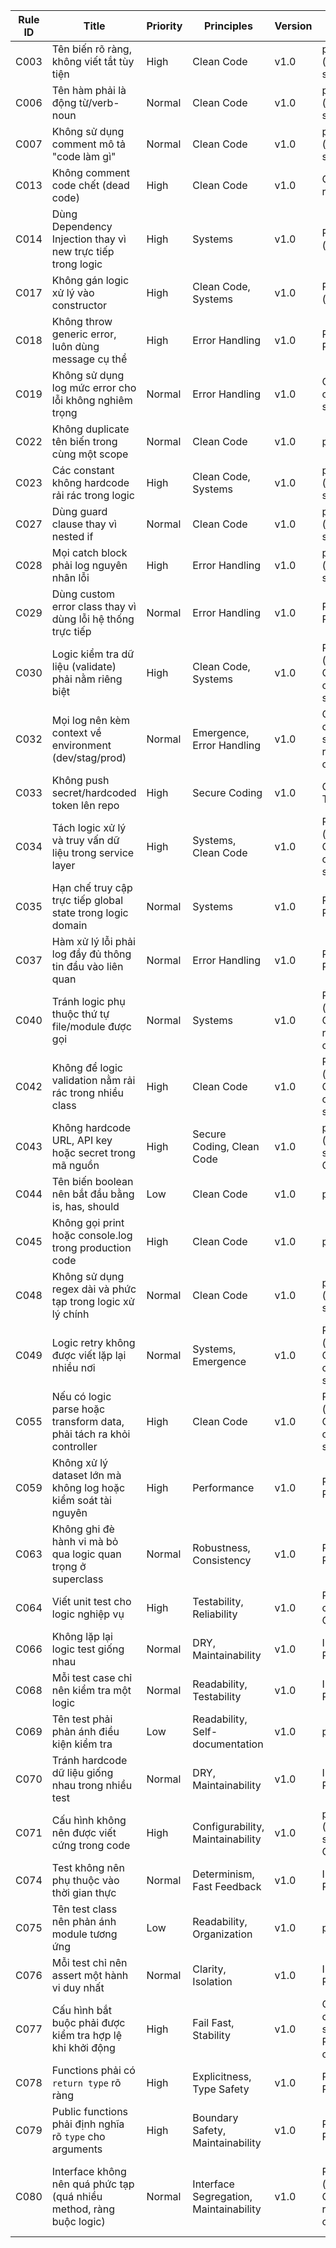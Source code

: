 | Rule ID | Title                                                                | Priority | Principles                       | Version | Tool phù hợp nhất                           | Tool capability                        |                                                                                                                     |
| ------- | -------------------------------------------------------------------- | -------- | -------------------------------- | ------- | ------------------------------------------- | -------------------------------------- | ------------------------------------------------------------------------------------------------------------------- |
| C003    | Tên biến rõ ràng, không viết tắt tùy tiện                            | High     | Clean Code                       | v1.0    | phpcs (custom sniff)                        | Naming convention                      |                                                                                                                     |
| C006    | Tên hàm phải là động từ/verb-noun                                    | Normal   | Clean Code                       | v1.0    | phpcs (custom sniff)                        | Naming convention                      |                                                                                                                     |
| C007    | Không sử dụng comment mô tả "code làm gì"                            | Normal   | Clean Code                       | v1.0    | phpcs (custom sniff)                        | Comment analysis                       |                                                                                                                     |
| C013    | Không comment code chết (dead code)                                  | High     | Clean Code                       | v1.0    | Code review                                 | Manual inspection                      |                                                                                                                     |
| C014    | Dùng Dependency Injection thay vì new trực tiếp trong logic          | High     | Systems                          | v1.0    | PHPStan (arch rules)                        | Architectural violation check          |                                                                                                                     |
| C017    | Không gán logic xử lý vào constructor                                | High     | Clean Code, Systems              | v1.0    | PHPStan (arch rules)                        | Architectural violation check          |                                                                                                                     |
| C018    | Không throw generic error, luôn dùng message cụ thể                  | High     | Error Handling                   | v1.0    | PHPStan, Psalm                              | Type check, flow analysis              |                                                                                                                     |
| C019    | Không sử dụng log mức error cho lỗi không nghiêm trọng               | Normal   | Error Handling                   | v1.0    | CI/CD custom script                         | Log level analysis                     |                                                                                                                     |
| C022    | Không duplicate tên biến trong cùng một scope                        | Normal   | Clean Code                       | v1.0    | phpcs                                       | Variable naming                        |                                                                                                                     |
| C023    | Các constant không hardcode rải rác trong logic                      | High     | Clean Code, Systems              | v1.0    | phpcs (custom sniff)                        | Constant usage analysis                |                                                                                                                     |
| C027    | Dùng guard clause thay vì nested if                                  | Normal   | Clean Code                       | v1.0    | phpcs (custom sniff)                        | Control structure analysis             |                                                                                                                     |
| C028    | Mọi catch block phải log nguyên nhân lỗi                             | High     | Error Handling                   | v1.0    | phpcs (custom sniff)                        | Catch block analysis                   |                                                                                                                     |
| C029    | Dùng custom error class thay vì dùng lỗi hệ thống trực tiếp          | Normal   | Error Handling                   | v1.0    | PHPStan, Psalm                              | Type check, flow analysis              |                                                                                                                     |
| C030    | Logic kiểm tra dữ liệu (validate) phải nằm riêng biệt                | High     | Clean Code, Systems              | v1.0    | PHPStan (arch rules), CI/CD custom script   | Architectural violation check          |                                                                                                                     |
| C032    | Mọi log nên kèm context về environment (dev/stag/prod)               | Normal   | Emergence, Error Handling        | v1.0    | CI/CD custom script, Code review checklist  | Business rule check                    |                                                                                                                     |
| C033    | Không push secret/hardcoded token lên repo                           | High     | Secure Coding                    | v1.0    | GitGuardian, TruffleHog                     | Secret/token scan                      |                                                                                                                     |
| C034    | Tách logic xử lý và truy vấn dữ liệu trong service layer             | High     | Systems, Clean Code              | v1.0    | PHPStan (arch rules), CI/CD custom script   | Architectural violation check          |                                                                                                                     |
| C035    | Hạn chế truy cập trực tiếp global state trong logic domain           | Normal   | Systems                          | v1.0    | PHPStan, Psalm                              | Type check, flow analysis              |                                                                                                                     |
| C037    | Hàm xử lý lỗi phải log đầy đủ thông tin đầu vào liên quan            | Normal   | Error Handling                   | v1.0    | PHPStan, Psalm                              | Flow and usage analysis                |                                                                                                                     |
| C040    | Tránh logic phụ thuộc thứ tự file/module được gọi                    | Normal   | Systems                          | v1.0    | PHPStan (arch rules), Code review checklist | Architectural dependency check         |                                                                                                                     |
| C042    | Không để logic validation nằm rải rác trong nhiều class              | High     | Clean Code                       | v1.0    | PHPStan (arch rules), CI/CD custom script   | Architectural violation check          |                                                                                                                     |
| C043    | Không hardcode URL, API key hoặc secret trong mã nguồn               | High     | Secure Coding, Clean Code        | v1.0    | phpcs (custom sniff), GitGuardian           | Banned string pattern + Secret scanner |                                                                                                                     |
| C044    | Tên biến boolean nên bắt đầu bằng is, has, should                    | Low      | Clean Code                       | v1.0    | phpcs                                       | Naming convention                      |                                                                                                                     |
| C045    | Không gọi print hoặc console.log trong production code               | High     | Clean Code                       | v1.0    | phpcs                                       | Banned functions                       |                                                                                                                     |
| C048    | Không sử dụng regex dài và phức tạp trong logic xử lý chính          | Normal   | Clean Code                       | v1.0    | phpcs (custom sniff)                        | Regex complexity analysis              |                                                                                                                     |
| C049    | Logic retry không được viết lặp lại nhiều nơi                        | Normal   | Systems, Emergence               | v1.0    | PHPStan (arch rules), CI/CD custom script   | Architectural violation check          |                                                                                                                     |
| C055    | Nếu có logic parse hoặc transform data, phải tách ra khỏi controller | High     | Clean Code                       | v1.0    | PHPStan (arch rules), CI/CD custom script   | Architectural violation check          |                                                                                                                     |
| C059    | Không xử lý dataset lớn mà không log hoặc kiểm soát tài nguyên       | High     | Performance                      | v1.0    | PHPStan, Psalm                              | Usage/resource flow check              |                                                                                                                     |
| C063    | Không ghi đè hành vi mà bỏ qua logic quan trọng ở superclass         | Normal   | Robustness, Consistency          | v1.0    | PHPStan, Psalm                              | Inheritance/static override check      |                                                                                                                     |
| C064    | Viết unit test cho logic nghiệp vụ                                   | High     | Testability, Reliability         | v1.0    | PHPUnit coverage, CI/CD                     | Test coverage                          |                                                                                                                     |
| C066    | Không lặp lại logic test giống nhau                                  | Normal   | DRY, Maintainability             | v1.0    | Infection, Pest plugin                      | Test duplication detection             |                                                                                                                     |
| C068    | Mỗi test case chỉ nên kiểm tra một logic                             | Normal   | Readability, Testability         | v1.0    | Infection, Pest plugin                      | Test isolation/static analysis         |                                                                                                                     |
| C069    | Tên test phải phản ánh điều kiện kiểm tra                            | Low      | Readability, Self-documentation  | v1.0    | phpcs                                       | Naming convention                      |                                                                                                                     |
| C070    | Tránh hardcode dữ liệu giống nhau trong nhiều test                   | Normal   | DRY, Maintainability             | v1.0    | Infection, Pest plugin                      | Test duplication detection             |                                                                                                                     |
| C071    | Cấu hình không nên được viết cứng trong code                         | High     | Configurability, Maintainability | v1.0    | phpcs (custom sniff), GitGuardian           | Hardcoded config pattern               |                                                                                                                     |
| C074    | Test không nên phụ thuộc vào thời gian thực                          | Normal   | Determinism, Fast Feedback       | v1.0    | Infection, Pest plugin                      | Test time dependency detection         |                                                                                                                     |
| C075    | Tên test class nên phản ánh module tương ứng                         | Low      | Readability, Organization        | v1.0    | phpcs                                       | Naming convention                      |                                                                                                                     |
| C076    | Mỗi test chỉ nên assert một hành vi duy nhất                         | Normal   | Clarity, Isolation               | v1.0    | Infection, Pest plugin                      | Test assertion count detection         |                                                                                                                     |
| C077    | Cấu hình bắt buộc phải được kiểm tra hợp lệ khi khởi động            | High     | Fail Fast, Stability             | v1.0    | CI/CD custom script, Runtime check          | Config validation check                |                                                                                                                     |
| C078    | Functions phải có `return type` rõ ràng                              | High     | Explicitness, Type Safety              | v1.0    | PHPStan, Psalm                              | Type check, return analysis            |                                                                                                                     |
| C079    | Public functions phải định nghĩa rõ `type` cho arguments             | High     | Boundary Safety, Maintainability       | v1.0    | PHPStan, Psalm                              | Parameter type check                   |                                                                                                                     |
| C080    | Interface không nên quá phức tạp (quá nhiều method, ràng buộc logic) | Normal   | Interface Segregation, Maintainability | v1.0    | PHPStan (arch rules), Code review checklist | Interface complexity check             | ([PEAR][1], [GitHub][2], [Home][3], [tomasvotruba.com][4], [PEAR][5], [DEV Community][6], [GitHub][7], [GitHub][8]) |

[1]: https://pear.php.net/reference/PHP_CodeSniffer-2.7.1/PHP_CodeSniffer/PHP_CodeSniffer.html?utm_source=chatgpt.com "Docs For Class PHP_CodeSniffer"
[2]: https://github.com/squizlabs/PHP_CodeSniffer/wiki/Customisable-Sniff-Properties?utm_source=chatgpt.com "Customisable Sniff Properties · squizlabs/PHP_CodeSniffer Wiki"
[3]: https://matthewdaly.co.uk/blog/2019/01/13/writing-a-custom-sniff-for-php-codesniffer/?utm_source=chatgpt.com "Writing a custom sniff for PHP CodeSniffer | Matthew Daly"
[4]: https://tomasvotruba.com/blog/2017/07/17/how-to-write-custom-sniff-for-code-sniffer-3?utm_source=chatgpt.com "How to Write Custom Sniff for Code Sniffer 3+ | Tomas Votruba"
[5]: https://pear.php.net/package/PHP_CodeSniffer/download/All?utm_source=chatgpt.com "PHP_CodeSniffer - PEAR - PHP Extension and Application Repository"
[6]: https://dev.to/michi/tips-on-naming-boolean-variables-cleaner-code-35ig?utm_source=chatgpt.com "Tips on naming boolean variables - Cleaner Code - DEV Community"
[7]: https://github.com/squizlabs/PHP_CodeSniffer/wiki/Advanced-Usage?utm_source=chatgpt.com "Advanced Usage · squizlabs/PHP_CodeSniffer Wiki - GitHub"
[8]: https://github.com/squizlabs/PHP_CodeSniffer/issues/263?utm_source=chatgpt.com "How to supply a list of forbidden functions (Generic.PHP ... - GitHub"
